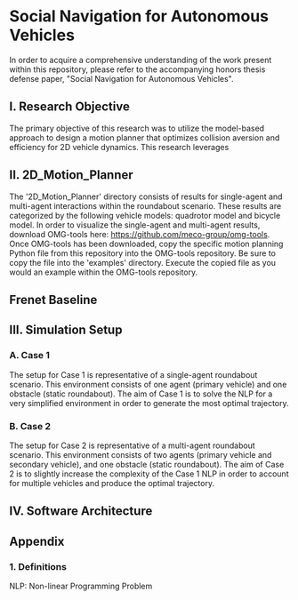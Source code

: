 # Social Navigation for Autonomous Vehicles
In order to acquire a comprehensive understanding of the work present within this repository, please refer to the accompanying honors thesis defense paper, "Social Navigation for Autonomous Vehicles".

## I. Research Objective
The primary objective of this research was to utilize the model-based approach to design a motion planner that optimizes collision aversion and efficiency for 2D vehicle dynamics. This research leverages 

## II. 2D_Motion_Planner
The '2D_Motion_Planner' directory consists of results for single-agent and multi-agent interactions within the roundabout scenario. These results are categorized by the following vehicle models: quadrotor model and bicycle model. In order to visualize the single-agent and multi-agent results, download OMG-tools here: https://github.com/meco-group/omg-tools. Once OMG-tools has been downloaded, copy the specific motion planning Python file from this repository into the OMG-tools repository. Be sure to copy the file into the 'examples' directory. Execute the copied file as you would an example within the OMG-tools repository. 

## Frenet Baseline

## III. Simulation Setup
### A. Case 1
The setup for Case 1 is representative of a single-agent roundabout scenario. This environment consists of one agent (primary vehicle) and one obstacle (static roundabout). The aim of Case 1 is to solve the NLP for a very simplified environment in order to generate the most optimal trajectory. 

### B. Case 2
The setup for Case 2 is representative of a multi-agent roundabout scenario. This environment consists of two agents (primary vehicle and secondary vehicle), and one obstacle (static roundabout). The aim of Case 2 is to slightly increase the complexity of the Case 1 NLP in order to account for multiple vehicles and produce the optimal trajectory. 

## IV. Software Architecture 


## Appendix
### 1. Definitions
NLP: Non-linear Programming Problem
